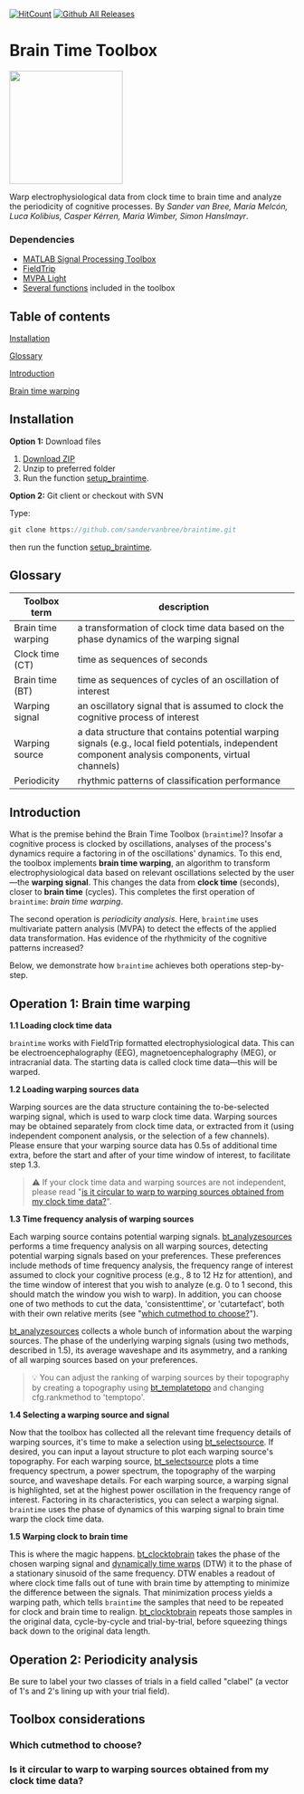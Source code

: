 [![HitCount](http://hits.dwyl.com/sandervanbree/braintime.svg)](http://hits.dwyl.com/sandervanbree/braintime)
[![Github All Releases](https://img.shields.io/github/downloads/sandervanbree/braintime/total.svg)]()

# Brain Time Toolbox
<img src="https://i.imgur.com/OAEVqgM.png" width="200">

Warp electrophysiological data from clock time to brain time and analyze the periodicity of cognitive processes. By *Sander van Bree, María Melcón, Luca Kolibius, Casper Kérren, Maria Wimber, Simon Hanslmayr*.

### Dependencies
- [MATLAB Signal Processing Toolbox](https://uk.mathworks.com/help/signal/getting-started-with-signal-processing-toolbox.html)
- [FieldTrip](https://github.com/fieldtrip/fieldtrip/)
- [MVPA Light](https://github.com/treder/MVPA-Light)
- [Several functions](external) included in the toolbox

## Table of contents
[Installation](#installation)

[Glossary](#glossary)

[Introduction](#introduction)

[Brain time warping](#operation-1-brain-time-warping)

## Installation
**Option 1:** Download files

1. [Download ZIP](https://github.com/sandervanbree/braintime/archive/refs/heads/master.zip)
2. Unzip to preferred folder
3. Run the function [setup_braintime](setup).

**Option 2:** Git client or checkout with SVN

Type:
```java
git clone https://github.com/sandervanbree/braintime.git
```
then run the function [setup_braintime](setup).

## Glossary
| **Toolbox term** | **description** |
| --- | --- |
| Brain time warping | a transformation of clock time data based on the phase dynamics of the warping signal |
| Clock time (CT) | time as sequences of seconds
| Brain time (BT) | time as sequences of cycles of an oscillation of interest
| Warping signal | an oscillatory signal that is assumed to clock the cognitive process of interest |
| Warping source | a data structure that contains potential warping signals (e.g., local field potentials, independent component analysis components, virtual channels) |
| Periodicity | rhythmic patterns of classification performance |


## Introduction
What is the premise behind the Brain Time Toolbox (`braintime`)? Insofar a cognitive process is clocked by oscillations, analyses of the process's dynamics require a factoring in of the oscillations' dynamics. To this end, the toolbox implements **brain time warping**, an algorithm to transform electrophysiological data based on relevant oscillations selected by the user—the **warping signal**. This changes the data from **clock time** (seconds), closer to **brain time** (cycles). This completes the first operation of `braintime`: *brain time warping*. 

The second operation is *periodicity analysis*. Here, `braintime` uses multivariate pattern analysis (MVPA) to detect the effects of the applied data transformation. Has evidence of the rhythmicity of the cognitive patterns increased?

Below, we demonstrate how `braintime` achieves both operations step-by-step.

## Operation 1: Brain time warping

**1.1 Loading clock time data**

`braintime` works with FieldTrip formatted electrophysiological data. This can be electroencephalography (EEG), magnetoencephalography (MEG), or intracranial data. The starting data is called clock time data—this will be warped.

**1.2 Loading warping sources data**

Warping sources are the data structure containing the to-be-selected warping signal, which is used to warp clock time data. Warping sources may be obtained separately from clock time data, or extracted from it (using independent component analysis, or the selection of a few channels). Please ensure that your warping source data has 0.5s of additional time extra, before the start and after of your time window of interest, to facilitate step 1.3.

> :warning: If your clock time data and warping sources are not independent, please read "[is it circular to warp to warping sources obtained from my clock time data?](#is-it-circular-to-warp-to-warping-sources-obtained-from-my-clock-time-data?)".

**1.3 Time frequency analysis of warping sources**

Each warping source contains potential warping signals. [bt_analyzesources](warpingsource/bt_analyzesources.m) performs a time frequency analysis on all warping sources, detecting potential warping signals based on your preferences. These preferences include methods of time frequency analysis, the frequency range of interest assumed to clock your cognitive process (e.g., 8 to 12 Hz for attention), and the time window of interest that you wish to analyze (e.g. 0 to 1 second, this should match the window you wish to warp). In addition, you can choose one of two methods to cut the data, 'consistenttime', or 'cutartefact', both with their own relative merits (see "[which cutmethod to choose?](#which-cutmethod-to-choose)").

[bt_analyzesources](warpingsource/bt_analyzesources.m) collects a whole bunch of information about the warping sources. The phase of the underlying warping signals (using two methods, described in 1.5), its average waveshape and its asymmetry, and a ranking of all warping sources based on your preferences.

> :bulb: You can adjust the ranking of warping sources by their topography by creating a topography using [bt_templatetopo](topography/bt_templatetopo.m) and changing cfg.rankmethod to 'temptopo'.

**1.4 Selecting a warping source and signal**

Now that the toolbox has collected all the relevant time frequency details of warping sources, it's time to make a selection using [bt_selectsource](warpingsource/bt_selectsource.m). If desired, you can input a layout structure to plot each warping source's topography. For each warping source, [bt_selectsource](warpingsource/bt_selectsource.m) plots a time frequency spectrum, a power spectrum, the topography of the warping source, and waveshape details. For each warping source, a warping signal is highlighted, set at the highest power oscillation in the frequency range of interest. Factoring in its characteristics, you can select a warping signal. `braintime` uses the phase of dynamics of this warping signal to brain time warp the clock time data.

**1.5 Warping clock to brain time**

This is where the magic happens. [bt_clocktobrain](bt_clocktobrain/bt_clocktobrain.m) takes the phase of the chosen warping signal and [dynamically time warps](https://en.wikipedia.org/wiki/Dynamic_time_warping) (DTW) it to the phase of a stationary sinusoid of the same frequency. DTW enables a readout of where clock time falls out of tune with brain time by attempting to minimize the difference between the signals. That minimization process yields a warping path, which tells `braintime` the samples that need to be repeated for clock and brain time to realign. [bt_clocktobrain](bt_clocktobrain/bt_clocktobrain.m) repeats those samples in the original data, cycle-by-cycle and trial-by-trial, before squeezing things back down to the original data length.


## Operation 2: Periodicity analysis

Be sure to label your two classes of trials in a field called "clabel" (a vector of 1's and 2's lining up with your trial field).

## Toolbox considerations

### Which cutmethod to choose?

### Is it circular to warp to warping sources obtained from my clock time data?

